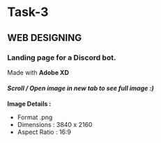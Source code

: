 # Task-3
## WEB DESIGNING
### Landing page for a Discord bot.

Made with **Adobe XD** <br>

#### *Scroll / Open image in new tab to see full image :)*

**Image Details :** 
- Format .png <br>
- Dimensions : 3840 x 2160 <br>
- Aspect Ratio : 16:9 <br>
